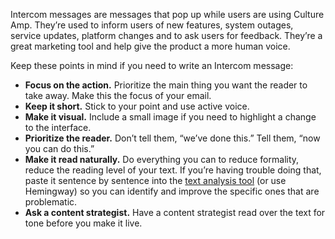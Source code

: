 Intercom messages are messages that pop up while users are using Culture Amp. They’re used to inform users of new features, system outages, service updates, platform changes and to ask users for feedback. They’re a great marketing tool and help give the product a more human voice.

Keep these points in mind if you need to write an Intercom message:



*   **Focus on the action.** Prioritize the main thing you want the reader to take away. Make this the focus of your email.
*   **Keep it short.** Stick to your point and use active voice.
*   **Make it visual.** Include a small image if you need to highlight a change to the interface.
*   **Prioritize the reader.** Don’t tell them, “we’ve done this.” Tell them, “now you can do this.”
*   **Make it read naturally.** Do everything you can to reduce formality, reduce the reading level of your text. If you’re having trouble doing that, paste it sentence by sentence into the [text analysis tool](https://www.webpagefx.com/tools/read-able/) (or use Hemingway) so you can identify and improve the specific ones that are problematic.
*   **Ask a content strategist.** Have a content strategist read over the text for tone before you make it live.